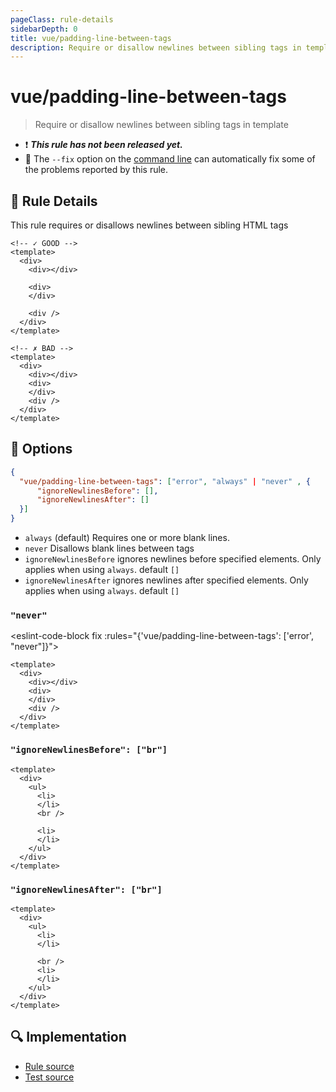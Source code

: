 ```yaml
---
pageClass: rule-details
sidebarDepth: 0
title: vue/padding-line-between-tags
description: Require or disallow newlines between sibling tags in template
---
```

# vue/padding-line-between-tags

> Require or disallow newlines between sibling tags in template

- :exclamation: <badge text="This rule has not been released yet." vertical="middle" type="error"> ***This rule has not been released yet.*** </badge>
- :wrench: The `--fix` option on the [command line](https://eslint.org/docs/user-guide/command-line-interface#fixing-problems) can automatically fix some of the problems reported by this rule.

## :book: Rule Details

This rule requires or disallows newlines between sibling HTML tags

<eslint-code-block fix :rules="{'vue/padding-line-between-tags': ['error']}">

```vue
<!-- ✓ GOOD -->
<template>
  <div>
    <div></div>

    <div>
    </div>

    <div />
  </div>
</template>
```

```vue
<!-- ✗ BAD -->
<template>
  <div>
    <div></div>
    <div>
    </div>
    <div />
  </div>
</template>
```

</eslint-code-block>

## :wrench: Options

```json
{
  "vue/padding-line-between-tags": ["error", "always" | "never" , {
      "ignoreNewlinesBefore": [],
      "ignoreNewlinesAfter": []
  }]
}
```

- `always` (default) Requires one or more blank lines.
- `never` Disallows blank lines between tags
- `ignoreNewlinesBefore` ignores newlines before specified elements. Only applies when using `always`.
    default `[]`
- `ignoreNewlinesAfter` ignores newlines after specified elements. Only applies when using `always`.
    default `[]`

### `"never"`

<eslint-code-block fix :rules="{'vue/padding-line-between-tags': ['error', "never"]}">

```vue
<template>
  <div>
    <div></div>
    <div>
    </div>
    <div />
  </div>
</template>
```

</eslint-code-block>

### `"ignoreNewlinesBefore": ["br"]`

<eslint-code-block fix :rules="{'vue/padding-line-between-tags': ['error', { ignoreNewlinesBefore: ['br'] }]}">

```vue
<template>
  <div>
    <ul>
      <li>
      </li>
      <br />

      <li>
      </li>
    </ul>
  </div>
</template>
```

</eslint-code-block>

### `"ignoreNewlinesAfter": ["br"]`

<eslint-code-block fix :rules="{'vue/padding-line-between-tags': ['error', { ignoreNewlinesAfter: ['br'] }]}">

```vue
<template>
  <div>
    <ul>
      <li>
      </li>
      
      <br />
      <li>
      </li>
    </ul>
  </div>
</template>
```

</eslint-code-block>

## :mag: Implementation

- [Rule source](https://github.com/vuejs/eslint-plugin-vue/blob/master/lib/rules/padding-line-between-tags.js)
- [Test source](https://github.com/vuejs/eslint-plugin-vue/blob/master/tests/lib/rules/padding-line-between-tags.js)
